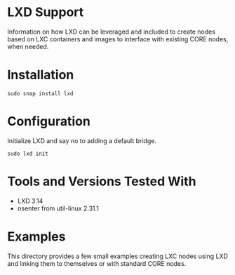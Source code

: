# LXD Support

Information on how LXD can be leveraged and included to create
nodes based on LXC containers and images to interface with
existing CORE nodes, when needed.

# Installation

```shell
sudo snap install lxd
```

# Configuration

Initialize LXD and say no to adding a default bridge.

```shell
sudo lxd init
```

# Tools and Versions Tested With

* LXD 3.14
* nsenter from util-linux 2.31.1

# Examples

This directory provides a few small examples creating LXC nodes
using LXD and linking them to themselves or with standard CORE nodes.

